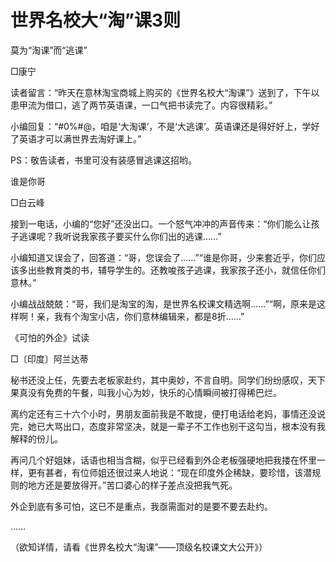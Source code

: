 # 世界名校大“淘”课3则

莫为“淘课”而“逃课”

□康宁

读者留言：“昨天在意林淘宝商城上购买的《世界名校大“淘课”》送到了，下午以患甲流为借口，逃了两节英语课，一口气把书读完了。内容很精彩。”

小编回复：“#0%#@，咱是‘大淘课’，不是‘大逃课’。英语课还是得好好上，学好了英语才可以满世界去淘好课上。”

PS：敬告读者，书里可没有装感冒逃课这招哟。

谁是你哥

□白云峰

接到一电话，小编的“您好”还没出口。一个怒气冲冲的声音传来：“你们能么让孩子逃课呢？我听说我家孩子要买什么你们出的逃课……”

小编知道又误会了，回答道：“哥，您误会了……”“谁是你哥，少来套近乎，你们应该多出些教育类的书，辅导学生的。还教唆孩子逃课，我家孩子还小，就信任你们意林。”

小编战战兢兢：“哥，我们是淘宝的淘，是世界名校课文精选啊……”“啊，原来是这样啊！亲，我有个淘宝小店，你们意林编辑来，都是8折……”

《可怕的外企》试读

□〔印度〕阿兰达蒂

秘书还没上任，先要去老板家赴约，其中奥妙，不言自明。同学们纷纷感叹，天下果真没有免费的午餐，叫我小心为妙，快乐的心情瞬间被打得稀巴烂。

离约定还有三十六个小时，男朋友面前我是不敢提，便打电话给老妈，事情还没说完，她已大骂出口，态度非常坚决，就是一辈子不工作也别干这勾当，根本没有我解释的份儿。

再问几个好姐妹，话语也相当含糊，似乎已经看到外企老板强硬地把我搂在怀里一样，更有甚者，有位师姐还很过来人地说：“现在印度外企稀缺，要珍惜，该潜规则的地方还是要放得开。”苦口婆心的样子差点没把我气死。

外企到底有多可怕，这已不是重点，我亟需面对的是要不要去赴约。

……

（欲知详情，请看《世界名校大“淘课”——顶级名校课文大公开》）